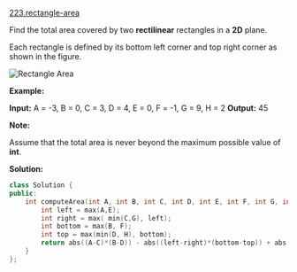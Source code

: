 [223.rectangle-area](https://leetcode.com/problems/rectangle-area/)  

Find the total area covered by two **rectilinear** rectangles in a **2D** plane.

Each rectangle is defined by its bottom left corner and top right corner as shown in the figure.

![Rectangle Area](https://assets.leetcode.com/uploads/2018/10/22/rectangle_area.png)

**Example:**

**Input:** A = \-3, B = 0, C = 3, D = 4, E = 0, F = \-1, G = 9, H = 2
**Output:** 45

**Note:**

Assume that the total area is never beyond the maximum possible value of **int**.  



**Solution:**  

```cpp
class Solution {
public:
    int computeArea(int A, int B, int C, int D, int E, int F, int G, int H) {
        int left = max(A,E);
        int right = max( min(C,G), left);
        int bottom = max(B, F);
        int top = max(min(D, H), bottom);
        return abs((A-C)*(B-D)) - abs((left-right)*(bottom-top)) + abs((E-G)*(F-H));
    }
};
```
      
